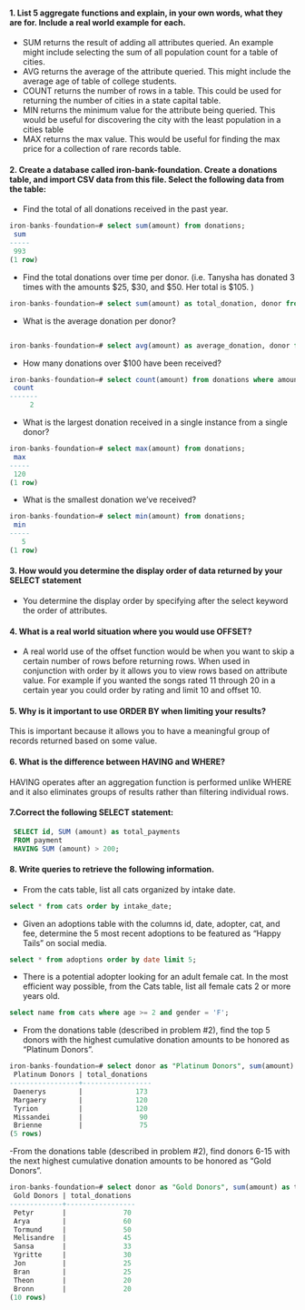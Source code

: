 #### 1. List 5 aggregate functions and explain, in your own words, what they are for. Include a real world example for each.
- SUM returns the result of adding all attributes queried. An example might include selecting the sum of all population count for a table of cities.
- AVG returns the average of the attribute queried.  This might include the average age of table of college students.
- COUNT returns the number of rows in a table. This could be used for returning the number of cities in a state capital table.
- MIN returns the minimum value for the attribute being queried.  This would be useful for discovering the city with the least population in a cities table
- MAX returns the max value.  This would be useful for finding the max price for a collection of rare records table.

#### 2. Create a database called iron-bank-foundation. Create a donations table, and import CSV data from this file. Select the following data from the table:

- Find the total of all donations received in the past year.

```SQL
iron-banks-foundation=# select sum(amount) from donations;
 sum
-----
 993
(1 row)
```

- Find the total donations over time per donor. (i.e. Tanysha has donated 3 times with the amounts $25, $30, and $50. Her total is $105. )

```SQL
iron-banks-foundation=# select sum(amount) as total_donation, donor from donations group by donor;
```

- What is the average donation per donor?

```SQL

iron-banks-foundation=# select avg(amount) as average_donation, donor from donations group by donor;
```
- How many donations over $100 have been received?

```SQL
iron-banks-foundation=# select count(amount) from donations where amount > 100;
 count
-------
     2
```
- What is the largest donation received in a single instance from a single donor?

```SQL
iron-banks-foundation=# select max(amount) from donations;
 max
-----
 120
(1 row)
```
- What is the smallest donation we’ve received?

```SQL
iron-banks-foundation=# select min(amount) from donations;
 min
-----
   5
(1 row)
```

#### 3. How would you determine the display order of data returned by your SELECT statement
- You determine the display order by specifying after the select keyword the order of attributes.

#### 4. What is a real world situation where you would use OFFSET?
- A real world use of the offset function would be when you want to skip a certain number of rows before returning rows. When used in conjunction with order by it allows you to view rows based on attribute value.  For example if you wanted the songs rated 11 through 20 in a certain year you could order by rating and limit 10 and offset 10.

#### 5. Why is it important to use ORDER BY when limiting your results?
This is important because it allows you to have a meaningful group of records returned based on some value.

#### 6. What is the difference between HAVING and WHERE?
HAVING operates after an aggregation function is performed unlike WHERE and it also eliminates groups of results rather than filtering individual rows.

#### 7.Correct the following SELECT statement:
```SQL
 SELECT id, SUM (amount) as total_payments
 FROM payment
 HAVING SUM (amount) > 200;
```

#### 8. Write queries to retrieve the following information.

- From the cats table, list all cats organized by intake date.

```SQL
select * from cats order by intake_date;
```

- Given an adoptions table with the columns id, date, adopter, cat, and fee, determine the 5 most recent adoptions to be featured as “Happy Tails” on social media.

```SQL
select * from adoptions order by date limit 5;
```

- There is a potential adopter looking for an adult female cat. In the most efficient way possible, from the Cats table, list all female cats 2 or more years old.

```SQL
select name from cats where age >= 2 and gender = 'F';
```

- From the donations table (described in problem #2), find the top 5 donors with the highest cumulative donation amounts to be honored as “Platinum Donors”.

```SQL
iron-banks-foundation=# select donor as "Platinum Donors", sum(amount) as total_donations from donations group by donor order by total_donations desc limit 5;
 Platinum Donors | total_donations
-----------------+-----------------
 Daenerys        |             173
 Margaery        |             120
 Tyrion          |             120
 Missandei       |              90
 Brienne         |              75
(5 rows)
```

-From the donations table (described in problem #2), find donors 6-15 with the next highest cumulative donation amounts to be honored as “Gold Donors”.

```SQL
iron-banks-foundation=# select donor as "Gold Donors", sum(amount) as total_donations from donations group by donor order by total_donations desc limit 10 offset 5;
 Gold Donors | total_donations
-------------+-----------------
 Petyr       |              70
 Arya        |              60
 Tormund     |              50
 Melisandre  |              45
 Sansa       |              33
 Ygritte     |              30
 Jon         |              25
 Bran        |              25
 Theon       |              20
 Bronn       |              20
(10 rows)
```
